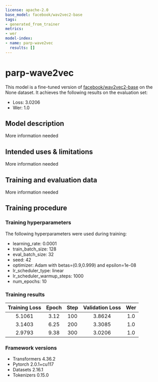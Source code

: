 ```yaml
---
license: apache-2.0
base_model: facebook/wav2vec2-base
tags:
- generated_from_trainer
metrics:
- wer
model-index:
- name: parp-wave2vec
  results: []
---
```


<!-- This model card has been generated automatically according to the information the Trainer had access to. You
should probably proofread and complete it, then remove this comment. -->

# parp-wave2vec

This model is a fine-tuned version of [facebook/wav2vec2-base](https://huggingface.co/facebook/wav2vec2-base) on the None dataset.
It achieves the following results on the evaluation set:
- Loss: 3.0206
- Wer: 1.0

## Model description

More information needed

## Intended uses & limitations

More information needed

## Training and evaluation data

More information needed

## Training procedure

### Training hyperparameters

The following hyperparameters were used during training:
- learning_rate: 0.0001
- train_batch_size: 128
- eval_batch_size: 32
- seed: 42
- optimizer: Adam with betas=(0.9,0.999) and epsilon=1e-08
- lr_scheduler_type: linear
- lr_scheduler_warmup_steps: 1000
- num_epochs: 10

### Training results

| Training Loss | Epoch | Step | Validation Loss | Wer |
|:-------------:|:-----:|:----:|:---------------:|:---:|
| 5.1061        | 3.12  | 100  | 3.8624          | 1.0 |
| 3.1403        | 6.25  | 200  | 3.3085          | 1.0 |
| 2.9793        | 9.38  | 300  | 3.0206          | 1.0 |


### Framework versions

- Transformers 4.36.2
- Pytorch 2.0.1+cu117
- Datasets 2.16.1
- Tokenizers 0.15.0
